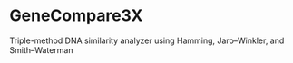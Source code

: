 # GeneCompare3X
Triple-method DNA similarity analyzer using Hamming, Jaro–Winkler, and Smith–Waterman
